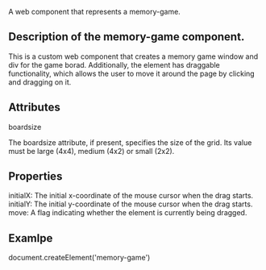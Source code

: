 <memory-game>

A web component that represents a memory-game.

## Description of the memory-game component.

This is a custom web component that creates a memory game window and div for the game borad.
Additionally, the element has draggable functionality, which allows the user to move it around the page by clicking and dragging on it.


## Attributes

boardsize

The boardsize attribute, if present, specifies the size of the grid. Its value must be large (4x4), medium (4x2) or small (2x2).

## Properties

initialX: The initial x-coordinate of the mouse cursor when the drag starts.
initialY: The initial y-coordinate of the mouse cursor when the drag starts.
move: A flag indicating whether the element is currently being dragged.

## Examlpe

document.createElement('memory-game')

<memory-game></memory-game>